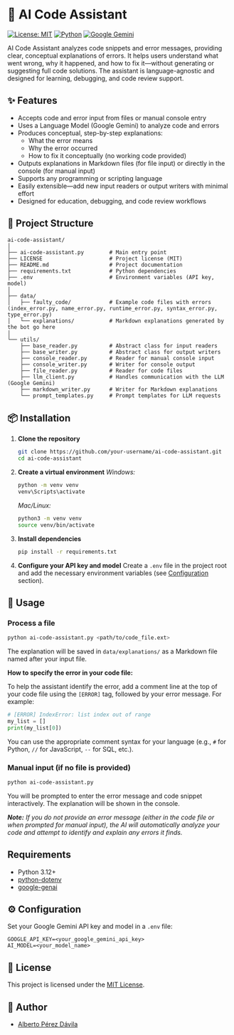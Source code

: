 # 🤖 AI Code Assistant

[![License: MIT](https://img.shields.io/badge/License-MIT-yellow.svg)](LICENSE) [![Python](https://img.shields.io/badge/Python-3.12-blue.svg)](https://www.python.org/) [![Google Gemini](https://img.shields.io/badge/Google%20Gemini-API-blue.svg)](https://ai.google.dev/)

AI Code Assistant analyzes code snippets and error messages, providing clear, conceptual explanations of errors. It helps users understand what went wrong, why it happened, and how to fix it—without generating or suggesting full code solutions. The assistant is language-agnostic and designed for learning, debugging, and code review support.

## ✨ Features
- Accepts code and error input from files or manual console entry
- Uses a Language Model (Google Gemini) to analyze code and errors
- Produces conceptual, step-by-step explanations:
	- What the error means
	- Why the error occurred
	- How to fix it conceptually (no working code provided)
- Outputs explanations in Markdown files (for file input) or directly in the console (for manual input)
- Supports any programming or scripting language
- Easily extensible—add new input readers or output writers with minimal effort
- Designed for education, debugging, and code review workflows

## 📂 Project Structure

```
ai-code-assistant/
│
├── ai-code-assistant.py        # Main entry point
├── LICENSE                		# Project license (MIT)
├── README.md              		# Project documentation
├── requirements.txt       		# Python dependencies
├── .env                   		# Environment variables (API key, model)
│
├── data/
│   ├── faulty_code/            # Example code files with errors (index_error.py, name_error.py, runtime_error.py, syntax_error.py, type_error.py)
│   └── explanations/           # Markdown explanations generated by the bot go here
│
└── utils/
	├── base_reader.py          # Abstract class for input readers
	├── base_writer.py          # Abstract class for output writers
	├── console_reader.py       # Reader for manual console input
	├── console_writer.py       # Writer for console output
	├── file_reader.py          # Reader for code files
	├── llm_client.py           # Handles communication with the LLM (Google Gemini)
	├── markdown_writer.py      # Writer for Markdown explanations
	└── prompt_templates.py     # Prompt templates for LLM requests
```

## 📦 Installation

1. **Clone the repository**
	```bash
	git clone https://github.com/your-username/ai-code-assistant.git
	cd ai-code-assistant
	```

2. **Create a virtual environment**
	*Windows:*
	  ```bash
	  python -m venv venv
	  venv\Scripts\activate
	  ```
	*Mac/Linux:*
	  ```bash
	  python3 -m venv venv
	  source venv/bin/activate
	  ```

3. **Install dependencies**
	```bash
	pip install -r requirements.txt
	```

4. **Configure your API key and model**
	Create a `.env` file in the project root and add the necessary environment variables (see [Configuration](#configuration) section).

## 🚀 Usage

### Process a file

```bash
python ai-code-assistant.py <path/to/code_file.ext>
```

The explanation will be saved in `data/explanations/` as a Markdown file named after your input file.

**How to specify the error in your code file:**

To help the assistant identify the error, add a comment line at the top of your code file using the `[ERROR]` tag, followed by your error message. For example:

```python
# [ERROR] IndexError: list index out of range
my_list = []
print(my_list[0])
```

You can use the appropriate comment syntax for your language (e.g., `#` for Python, `//` for JavaScript, `--` for SQL, etc.).

### Manual input (if no file is provided)

```bash
python ai-code-assistant.py
```

You will be prompted to enter the error message and code snippet interactively. The explanation will be shown in the console.

***Note:**
If you do not provide an error message (either in the code file or when prompted for manual input), the AI will automatically analyze your code and attempt to identify and explain any errors it finds.*

## Requirements

- Python 3.12+
- [python-dotenv](https://pypi.org/project/python-dotenv/)
- [google-genai](https://pypi.org/project/google-genai/)

## ⚙️ Configuration <a id="configuration"></a>

Set your Google Gemini API key and model in a `.env` file:

```env
GOOGLE_API_KEY=<your_google_gemini_api_key>
AI_MODEL=<your_model_name>
```

## 📜 License

This project is licensed under the [MIT License](LICENSE).

## 👤 Author

- [Alberto Pérez Dávila](https://github.com/albertopd)
